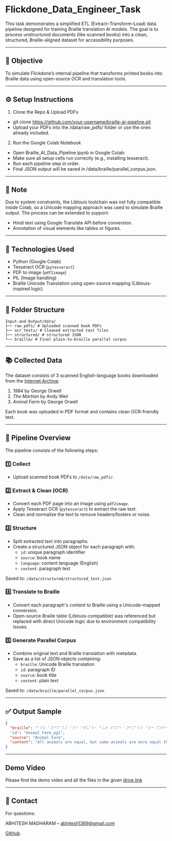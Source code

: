 # Flickdone_Data_Engineer_Task

This task demonstrates a simplified ETL (Extract–Transform–Load) data pipeline designed for training Braille translation AI models. The goal is to process unstructured documents (like scanned books) into a clean, structured, Braille-aligned dataset for accessibility purposes.

---

## 📌 Objective

To simulate Flickdone’s internal pipeline that transforms printed books into Braille data using open-source OCR and translation tools.

---

## ⚙️ Setup Instructions

1. Clone the Repo & Upload PDFs
  - git clone https://github.com/your-username/braille-ai-pipeline.git
  - Upload your PDFs into the /data/raw_pdfs/ folder or use the ones already included.
    
2. Run the Google Colab Notebook
  - Open Braille_AI_Data_Pipeline.ipynb in Google Colab:
  - Make sure all setup cells run correctly (e.g., installing tesseract).
  - Run each pipeline step in order.
  - Final JSON output will be saved in /data/braille/parallel_corpus.json.

---

## 🎯 Note

Due to system constraints, the Liblouis toolchain was not fully compatible inside Colab, so a Unicode mapping approach was used to simulate Braille output.
The process can be extended to support:
  - Hindi text using Google Translate API before conversion.
  - Annotation of visual elements like tables or figures.

---

## 🧰 Technologies Used

- Python (Google Colab)
- Tesseract OCR (`pytesseract`)
- PDF to image (`pdf2image`)
- PIL (Image handling)
- Braille Unicode Translation using open-source mapping (Liblouis-inspired logic)

---

## 📂 Folder Structure
```
Input-and-Output/data/
├── raw_pdfs/ # Uploaded scanned book PDFs
├── ocr_texts/ # Cleaned extracted text files
├── structured/ # structured JSON
└── braille/ # Final plain-to-braille parallel corpus
```
---

## 📚 Collected Data

The dataset consists of 3 scanned English-language books downloaded from the [Internet Archive](https://archive.org/):

1. *1984* by George Orwell  
2. *The Martian* by Andy Weir  
3. *Animal Farm* by George Orwell

Each book was uploaded in PDF format and contains clean OCR-friendly text.

---

## 🔄 Pipeline Overview

The pipeline consists of the following steps:

### 1️⃣ Collect
- Upload scanned book PDFs to `/data/raw_pdfs/`.

### 2️⃣ Extract & Clean (OCR)
- Convert each PDF page into an image using `pdf2image`.
- Apply Tesseract OCR (`pytesseract`) to extract the raw text.
- Clean and normalize the text to remove headers/footers or noise.

### 3️⃣ Structure
- Split extracted text into paragraphs.
- Create a structured JSON object for each paragraph with:
  - `id`: unique paragraph identifier
  - `source`: book name
  - `language`: content language (English)
  - `content`: paragraph text

Saved to: `/data/structured/structured_text.json`

### 4️⃣ Translate to Braille
- Convert each paragraph's content to Braille using a Unicode-mapped conversion.
- Open-source Braille table (Liblouis-compatible) was referenced but replaced with direct Unicode logic due to environment compatibility issues.

### 5️⃣ Generate Parallel Corpus
- Combine original text and Braille translation with metadata.
- Save as a list of JSON objects containing:
  - `braille`: Unicode Braille translation
  - `id`: paragraph ID
  - `source`: book title
  - `content`: plain text

Saved to: `/data/braille/parallel_corpus.json`

---

## ✅ Output Sample

```json
{
  "braille": "⠁⠇⠇ ⠁⠝⠊⠍⠁⠇⠎ ⠁⠗⠑ ⠑⠟⠥⠁⠇⠂ ⠃⠥⠞ ⠎⠕⠍⠑ ⠁⠝⠊⠍⠁⠇⠎ ⠁⠗⠑ ⠍⠕⠗⠑ ⠑⠟⠥⠁⠇ ⠞⠓⠁⠝ ⠕⠞⠓⠑⠗⠎⠲"
  "id": "Animal Farm_pg1",
  "source": "Animal Farm",
  "content": "All animals are equal, but some animals are more equal than others."
}
```

---

## Demo Video

Please find the demo video and all the files in the given [drive link](https://drive.google.com/drive/folders/1D96hromyQk1Y8inwUPnN_ptg0xuasUym?usp=sharing)

---

## 📩 Contact

For questions:

ABHITESH MADHARAM – abhitesh1369@gmail.com

[GitHub](https://github.com/Abhitesh-1369)
